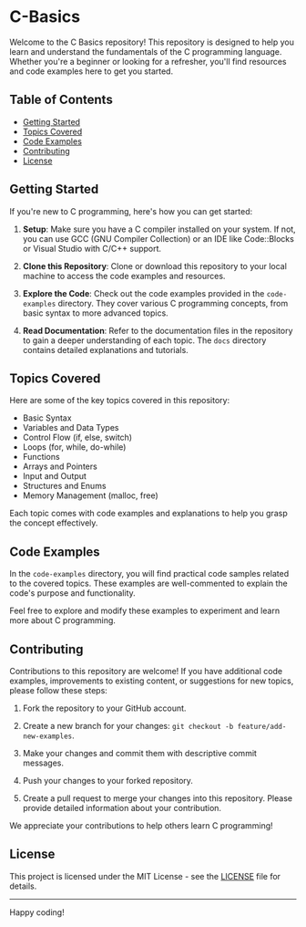 # C-Basics

Welcome to the C Basics repository! This repository is designed to help you learn and understand the fundamentals of the C programming language. Whether you're a beginner or looking for a refresher, you'll find resources and code examples here to get you started.

## Table of Contents

- [Getting Started](#getting-started)
- [Topics Covered](#topics-covered)
- [Code Examples](#code-examples)
- [Contributing](#contributing)
- [License](#license)

## Getting Started

If you're new to C programming, here's how you can get started:

1. **Setup**: Make sure you have a C compiler installed on your system. If not, you can use GCC (GNU Compiler Collection) or an IDE like Code::Blocks or Visual Studio with C/C++ support.

2. **Clone this Repository**: Clone or download this repository to your local machine to access the code examples and resources.

3. **Explore the Code**: Check out the code examples provided in the `code-examples` directory. They cover various C programming concepts, from basic syntax to more advanced topics.

4. **Read Documentation**: Refer to the documentation files in the repository to gain a deeper understanding of each topic. The `docs` directory contains detailed explanations and tutorials.

## Topics Covered

Here are some of the key topics covered in this repository:

- Basic Syntax
- Variables and Data Types
- Control Flow (if, else, switch)
- Loops (for, while, do-while)
- Functions
- Arrays and Pointers
- Input and Output
- Structures and Enums
- Memory Management (malloc, free)

Each topic comes with code examples and explanations to help you grasp the concept effectively.

## Code Examples

In the `code-examples` directory, you will find practical code samples related to the covered topics. These examples are well-commented to explain the code's purpose and functionality.

Feel free to explore and modify these examples to experiment and learn more about C programming.

## Contributing

Contributions to this repository are welcome! If you have additional code examples, improvements to existing content, or suggestions for new topics, please follow these steps:

1. Fork the repository to your GitHub account.

2. Create a new branch for your changes: `git checkout -b feature/add-new-examples`.

3. Make your changes and commit them with descriptive commit messages.

4. Push your changes to your forked repository.

5. Create a pull request to merge your changes into this repository. Please provide detailed information about your contribution.

We appreciate your contributions to help others learn C programming!

## License

This project is licensed under the MIT License - see the [LICENSE](LICENSE) file for details.

---

Happy coding! 

